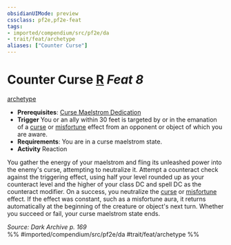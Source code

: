```yaml
---
obsidianUIMode: preview
cssclass: pf2e,pf2e-feat
tags:
- imported/compendium/src/pf2e/da
- trait/feat/archetype
aliases: ["Counter Curse"]
---
```

# Counter Curse  [R](chapter-9-playing-the-game.md#Actions "Reaction") *Feat 8*  
[archetype](archetype.md)  

- **Prerequisites**: [Curse Maelstrom Dedication](curse-maelstrom-dedication-da.md)
- **Trigger** You or an ally within 30 feet is targeted by or in the emanation of a [curse](curse.md) or [misfortune](misfortune.md) effect from an opponent or object of which you are aware.
- **Requirements**: You are in a curse maelstrom state.
- **Activity** Reaction

You gather the energy of your maelstrom and fling its unleashed power into the enemy's curse, attempting to neutralize it. Attempt a counteract check against the triggering effect, using half your level rounded up as your counteract level and the higher of your class DC and spell DC as the counteract modifier. On a success, you neutralize the [curse](curse.md) or [misfortune](misfortune.md) effect. If the effect was constant, such as a misfortune aura, it returns automatically at the beginning of the creature or object's next turn. Whether you succeed or fail, your curse maelstrom state ends.

*Source: Dark Archive p. 169*  
%% #imported/compendium/src/pf2e/da #trait/feat/archetype %%